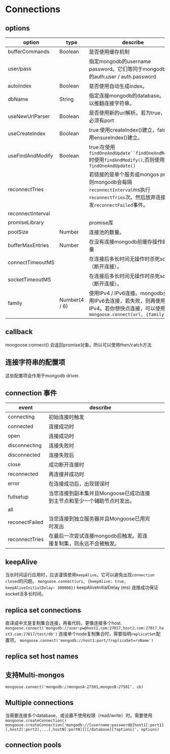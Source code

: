 # Connections

## options

| option            | type          | describe                                                     | default      | demo |
| ----------------- | ------------- | ------------------------------------------------------------ | ------------ | ---- |
| bufferCommands    | Boolean       | 是否使用缓存机制                                             |              |      |
| user/pass         |               | 指定mongodb的username password。它们等同于mongodb驱动的auth.user / auth.password |              |      |
| autoIndex         | Boolean       | 是否使用自动生成index。                                      |              |      |
| dbName            | String        | 指定连接mongodb的database。它可以推翻连接字符串。            |              |      |
| useNewUrlParser   | Boolean       | 是否使用新的url解析。若为true，则url必须有port               | fauls        |      |
| useCreateIndex    | Boolean       | true:使用createIndex()建立，false:使用ensureIndex()建立。    | false        |      |
| useFindAndModify  | Boolean       | true:在使用`findOneAndUpdate``findOneAndRemove`时使用`findAndModify()`,否则使用`findOneAndUpdate()` | true         |      |
| reconnectTries    |               | 若链接的是单个服务或mongos proxy,则mongodb会每隔`reconnectInterval`ms执行`reconnectTries`次。然后放弃连接并触发`reconnectFailed`事件。 |              |      |
| reconnectInterval |               |                                                              |              |      |
| promiseLibrary    |               | promise库                                                    |              |      |
| poolSize          | Number        | 连接池的数量。                                               | 5            |      |
| bufferMaxEntries  | Number        | 在没有连接mongodb前缓存操作的数量                            | -1（不限制） |      |
| connectTimeoutMS  |               | 在连接后多长时间无操作时杀死soket（断开连接）。              | 30000        |      |
| socketTimeoutMS   |               | 在连接后多长时间无操作时杀死soket（断开连接）。              | 30000        |      |
| family            | Number(4 / 6) | 使用IPv4 / IPv6连接。mongodb会先用IPv6去连接，若失败，则再使用IPv4。若你想快点连接，可以使用`mongoose.connect(url, {family: 4})` |              |      |

## callback

mongoose.connect() 会返回promise对象。所以可以使用then/catch方法

## 连接字符串的配置项

这些配置项会作用于mongodb driver.

## connection 事件

| event          | describe                                                     |      |      |
| -------------- | ------------------------------------------------------------ | ---- | ---- |
| connecting     | 初始连接时触发                                               |      |      |
| connected      | 连接成功时                                                   |      |      |
| open           | 连接成功时                                                   |      |      |
| disconnecting  | 连接失败时                                                   |      |      |
| disconnected   | 连接失败后                                                   |      |      |
| close          | 成功断开连接时                                               |      |      |
| reconnected    | 再连接并成功时                                               |      |      |
| error          | 在连接成功后，出现错误时                                     |      |      |
| fullsetup      | 当您连接到副本集并且Mongoose已成功连接到主节点和至少一个辅助节点时发出。 |      |      |
| all            |                                                              |      |      |
| reconectFailed | 当您连接到独立服务器并且Mongoose已用完时发出                 |      |      |
| reconnectTries | 在最后一次尝试连接mongodb后触发。若连接复制集，则永远不会被触发。 |      |      |

## keepAlive

当长时间运行应用时，应该谨慎使用`keepAlive`。它可以避免出现`connection closed`的问题。
`mongoose.connect(uri, {keepAlive: true, keepAliveInitialDelay: 300000})`
keepAliveInitialDelay (ms) 连接成功保证socket活多长时间。

## replica set connections

直译成中文是复制集合连接，再看代码，更像连接多个host.
`mongoose.connect('mongodb://user:pw@host1.com:27017,host2.com:27017,host3.com:27017/test/db')`
连接单个node复制集合时，需要指明`replicatSet`配置项。
`mongoose.connect('mongodb://host1:port/?replicaSet=rsName')`

## replica set host names

## 支持Multi-mongos

`mongoose.connect('mongodb://mongosA:27501,mongosB:27501', cb)`

## Multiple connections

当需要连接多个database、或设置不使用权限（read/write）时。需要使用`mongoose.createConnection()`
`mongoose.createConnection('mongodb://[username:password@]host1[:port1][,host2[:port2],...[,hostN[:portN]]][/database][?options]', options)`

## connection pools
